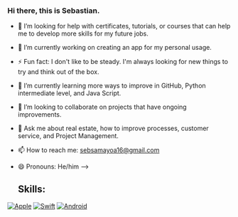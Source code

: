 ### Hi there, this is Sebastian. 
- 🤔 I’m looking for help with certificates, tutorials, or courses that can help me to develop more skills for my future jobs.
- 🔭 I’m currently working on creating an app for my personal usage.
- ⚡ Fun fact: I don't like to be steady. I'm always looking for new things to try and think out of the box.
- 🌱 I’m currently learning more ways to improve in GitHub, Python intermediate level, and Java Script.
- 👯 I’m looking to collaborate on projects that have ongoing improvements.
- 💬 Ask me about real estate, how to improve processes, customer service, and Project Management.
- 📫 How to reach me: sebsamayoa16@gmail.com
- 😄 Pronouns: He/him
-->

  ## Skills:
[![Apple](https://img.shields.io/badge/Project_Manager-FF0000?style=for-the-badge=white&labelColor=101010)]()
[![Swift](https://img.shields.io/badge/5+_Customer_service_experience-FA7343?style=for-the-badge=white&labelColor=101010)]()
[![Android](https://img.shields.io/badge/Python-3DDC84?style=for-the-badge=android&=white&labelColor=101010)]()



